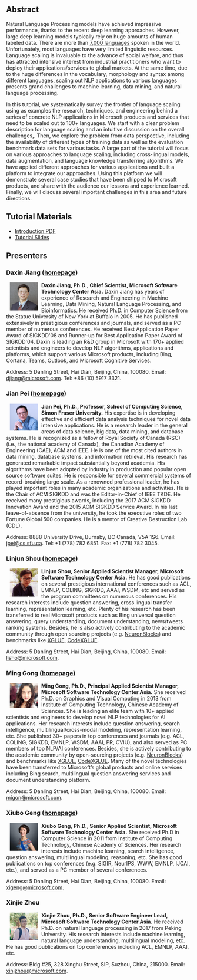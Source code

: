 <script type="text/javascript" src="https://cdnjs.cloudflare.com/ajax/libs/mathjax/2.7.3/MathJax.js?config=TeX-AMS-MML_HTMLorMML">
    MathJax.Hub.Config({
        extensions: ["tex2jax.js"],
        jax: ["input/TeX", "output/HTML-CSS"],
        tex2jax: {
            inlineMath: [ ['$','$'], ["\\(","\\)"] ],
            displayMath: [ ['$$','$$'], ["\\[","\\]"] ],
        },
        "HTML-CSS": { availableFonts: ["TeX"] }
    });
</script>

## Abstract

Natural Language Processing models have achieved impressive performance, thanks to the recent deep learning approaches. However, large deep learning models typically rely on huge amounts of human labeled data. There are more than [7,000 languages](https://www.ethnologue.com/) spoken in the world. Unfortunately, most languages have very limited linguistic resources. Language scaling is invaluable to the advance of social welfare, and thus has attracted intensive interest from industrial practitioners who want to deploy their applications/services to global markets. At the same time, due to the huge differences in the vocabulary, morphology and syntax among different languages, scaling out NLP applications to various languages presents grand challenges to machine learning, data mining, and natural language processing.


In this tutorial, we systematically survey the frontier of language scaling using as examples the research, techniques, and engineering behind a series of concrete NLP applications in Microsoft products and services that need to be scaled out to 100+ languages. We start with a clear problem description for language scaling and an intuitive discussion on the overall challenges,. Then, we explore the problem from data perspective, including the availability of different types of training data as well as the evaluation benchmark data sets for various tasks. A large part of the tutorial will focus on various approaches to language scaling, including cross-lingual models, data augmentation, and language knowledge transferring algorithms. We have applied different approaches for various applications and built a platform to integrate our approaches. Using this platform we will demonstrate several case studies that have been shipped to Microsoft products, and share with the audience our lessons and experience learned. Finally, we will discuss several important challenges in this area and future directions.

## Tutorial Materials 
- [Introduction PDF](https://github.com/languagescaling/languagescaling.github.io/blob/main/TheWebConf'21_Tutorial_Scaling_out_NLP_Applications_to_100__Languages.pdf)
- [Tutorial Slides](https://github.com/languagescaling/languagescaling.github.io/blob/main/Scaling-out-NLP-applications-to-100%2B-languages-slides.pdf)

## Presenters

### Daxin Jiang ([homepage](https://www.microsoft.com/en-us/research/people/djiang/))

<img src="./figures/daxin.jpg" align="left" width="15%" hspace="10" vspace="1">**Daxin Jiang, Ph.D., Chief Scientist, Microsoft Software Technology Center Asia.** Daxin Jiang has years of experience of Research and Engineering in Machine Learning, Data Mining, Natural Language Processing, and Bioinformatics. He received Ph.D. in Computer Science from the Statue University of New York at Buffalo in 2005. He has published extensively in prestigious conferences and journals, and served as a PC member of numerous conferences. He received Best Application Paper Award of SIGKDD'08 and Runner-up for Best Application Paper Award of SIGKDD'04. Daxin is leading an R\&D group in Microsoft with 170+ applied scientists and engineers to develop NLP algorithms, applications and platforms, which support various Microsoft products, including Bing, Cortana, Teams, Outlook, and Microsoft Cognitive Services.

Address: 5 Danling Street, Hai Dian, Beijing, China, 100080.  Email: djiang@microsoft.com. Tel: +86 (10) 5917 3321.

### Jian Pei ([homepage](https://www.cs.sfu.ca/~jpei/))

<img src="./figures/jianpei.jpg" align="left" width="15%" hspace="10" vspace="1">**Jian Pei, Ph.D., Professor, School of Computing Science, Simon Fraser University.** His expertise is in developing effective and efficient data analysis techniques for novel data intensive applications. He is a research leader in the general areas of data science, big data, data mining, and database systems. He is recognized as a fellow of Royal Society of Canada (RSC) (i.e., the national academy of Canada), the Canadian Academy of Engineering (CAE), ACM and IEEE. He is one of the most cited authors in data mining, database systems, and information retrieval. His research has generated remarkable impact substantially beyond academia. His algorithms have been adopted by industry in production and popular open source software suites. He is responsible for several commercial systems of record-breaking large scale. As a renowned professional leader, he has played important roles in many academic organizations and activities. He is the Chair of ACM SIGKDD and was the Editor-in-Chief of IEEE TKDE. He received many prestigious awards, including the 2017 ACM SIGKDD Innovation Award and the 2015 ACM SIGKDD Service Award. In his last leave-of-absence from the university, he took the executive roles of two Fortune Global 500 companies. He is a mentor of Creative Destruction Lab (CDL).

Address: 8888 University Drive, Burnaby, BC Canada, V5A 1S6. Email: jpei@cs.sfu.ca. Tel: +1 (778) 782 6851. Fax: +1 (778) 782 3045.

### Linjun Shou ([homepage](https://www.microsoft.com/en-us/research/people/lisho/))

<img src="./figures/lisho-me.jpg" align="left" width="15%" hspace="10" vspace="1"> **Linjun Shou, Senior Applied Scientist Manager, Microsoft Software Technology Center Asia.** He has good publications on several prestigious international conferences such as ACL, EMNLP, COLING, SIGKDD, AAAI, WSDM, etc and served as the program committees on numerous conferences. His research interests include question answering, cross lingual transfer learning, representation learning, etc. Plenty of his research has been transferred to real Microsoft products such as Bing universal question answering, query understanding, document understanding, news/tweets ranking systems. Besides, he is also actively contributing to the academic community through open sourcing projects (e.g. [NeuronBlocks](https://github.com/microsoft/NeuronBlocks)) and benchmarks like [XGLUE](https://github.com/microsoft/XGLUE), [CodeXGLUE](https://github.com/microsoft/CodeXGLUE).

Address: 5 Danling Street, Hai Dian, Beijing, China, 100080.  Email: lisho@microsoft.com. 

### Ming Gong ([homepage](https://www.microsoft.com/en-us/research/people/migon/))

<img src="./figures/Ming-Photoes.jpg" align="left" width="15%" hspace="10" vspace="1"> **Ming Gong, Ph.D., Principal Applied Scientist Manager, Microsoft Software Technology Center Asia.** She received Ph.D. on Graphics and Visual Computing in 2013 from Institute of Computing Technology, Chinese Academy of Sciences. She is leading an elite team with 10+ applied scientists and engineers to develop novel NLP technologies for AI applications. Her research interests include question answering, search intelligence, multilingual/cross-modal modeling, representation learning, etc. She published 30+ papers in top conferences and journals (e.g. ACL, COLING, SIGKDD, EMNLP, WSDM, AAAI, PR, CVIU), and also served as PC members of top NLP/AI conferences. Besides, she is actively contributing to the academic community by open-sourcing projects (e.g. [NeuronBlocks](https://github.com/microsoft/NeuronBlocks))  and benchmarks like [XGLUE](https://github.com/microsoft/XGLUE), [CodeXGLUE](https://github.com/microsoft/CodeXGLUE).  Many of the novel technologies have been transferred to Microsoft’s global products and online services including Bing search, multilingual question answering services and document understanding platform. 

Address: 5 Danling Street, Hai Dian, Beijing, China, 100080.  Email: migon@microsoft.com.

### Xiubo Geng ([homepage](https://xiubo0211.github.io/))

<img src="./figures/xiubo-photo.png" align="left" width="15%" hspace="10" vspace="1"> **Xiubo Geng, Ph.D., Senior Applied Scientist, Microsoft Software Technology Center Asia.** She received Ph.D in Computer Science in 2011 from Institute of Computing Technology, Chinese Academy of Sciences. Her research interests include machine learning, search intelligence, question answering, multilingual modeling, reasoning, etc. She has good publications on top conferences (e.g. SIGIR, NeurIPS, WWW, EMNLP, IJCAI, etc.), and served as a PC member of several conferences.

Address: 5 Danling Street, Hai Dian, Beijing, China, 100080.  Email: xigeng@microsoft.com.

### Xinjie Zhou

<img src="./figures/xinjie.jpg" align="left" width="15%" hspace="10" vspace="1"> **Xinjie Zhou, Ph.D., Senior Software Engineer Lead, Microsoft Software Technology Center Asia.** He received Ph.D. on natural language processing in 2017 from Peking University. His research interests include machine learning, natural language understanding, multilingual modeling, etc. He has good publications on top conferences including ACL, EMNLP, AAAI, etc.

Address: Bldg \#25, 328 Xinghu Street, SIP, Suzhou, China, 215000.  Email: xinjzhou@microsoft.com.


